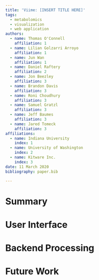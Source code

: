 ```yaml
---
title: 'Viime: [INSERT TITLE HERE]'
tags:
  - metabolomics
  - visualization
  - web application
authors:
  - name: Thomas O'Connell
    affiliation: 1
  - name: Lilian Golzarri Arroyo
    affiliation: 1
  - name: Jun Wan
    affiliation: 1
  - name: Daniel Raftery
    affiliation: 2
  - name: Jon Beezley
    affiliation: 3
  - name: Brandon Davis
    affiliation: 3
  - name: Roni Choudhury
    affiliation: 3
  - name: Samuel Gratzl
    affiliation: 3
  - name: Jeff Baumes
    affiliation: 3
  - name: Jared Tomeck
    affiliation: 3
affiliations:
  - name: Indiana University
    index: 1
  - name: University of Washington
    index: 2
  - name: Kitware Inc.
    index: 3
date: 11 March 2020
bibliography: paper.bib

---
```


# Summary

# User Interface

# Backend Processing

# Future Work
